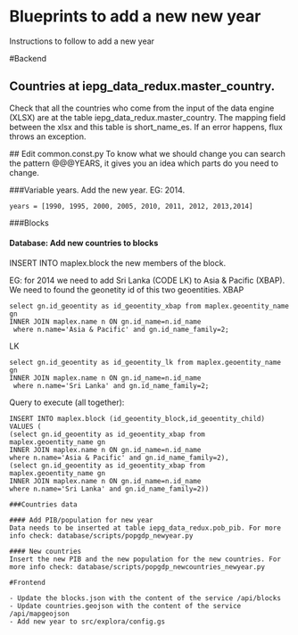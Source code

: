 # Blueprints to add a new new year

Instructions to follow to add a new year

#Backend

## Countries at iepg_data_redux.master_country.
Check that all the countries who come from the input of the data engine (XLSX) are at the table iepg_data_redux.master_country. The mapping field between the xlsx and this table is short_name_es. If an error happens, flux throws an exception.


## Edit common.const.py
To know what we should change you can search the pattern @@@YEARS, it gives you an idea which parts do you need to change. 

###Variable years. 
Add the new year. EG: 2014.
```
years = [1990, 1995, 2000, 2005, 2010, 2011, 2012, 2013,2014]
```

###Blocks

#### Database: Add new countries to blocks

INSERT INTO maplex.block the new members of the block.

EG: for 2014 we need to add Sri Lanka (CODE LK) to Asia & Pacific (XBAP). We need to found the geonetity id of this two geoentities.
XBAP
```
select gn.id_geoentity as id_geoentity_xbap from maplex.geoentity_name gn
INNER JOIN maplex.name n ON gn.id_name=n.id_name
 where n.name='Asia & Pacific' and gn.id_name_family=2;
 ```
 LK
```
select gn.id_geoentity as id_geoentity_lk from maplex.geoentity_name gn
INNER JOIN maplex.name n ON gn.id_name=n.id_name
 where n.name='Sri Lanka' and gn.id_name_family=2;
 ```

 Query to execute (all together): 
 ```
 INSERT INTO maplex.block (id_geoentity_block,id_geoentity_child) VALUES (
 (select gn.id_geoentity as id_geoentity_xbap from maplex.geoentity_name gn
INNER JOIN maplex.name n ON gn.id_name=n.id_name
 where n.name='Asia & Pacific' and gn.id_name_family=2),
 (select gn.id_geoentity as id_geoentity_xbap from maplex.geoentity_name gn
INNER JOIN maplex.name n ON gn.id_name=n.id_name
 where n.name='Sri Lanka' and gn.id_name_family=2))

###Countries data

#### Add PIB/population for new year
Data needs to be inserted at table iepg_data_redux.pob_pib. For more info check: database/scripts/popgdp_newyear.py

#### New countries
Insert the new PIB and the new population for the new countries. For more info check: database/scripts/popgdp_newcountries_newyear.py

#Frontend

- Update the blocks.json with the content of the service /api/blocks
- Update countries.geojson with the content of the service /api/mapgeojson
- Add new year to src/explora/config.gs









    



